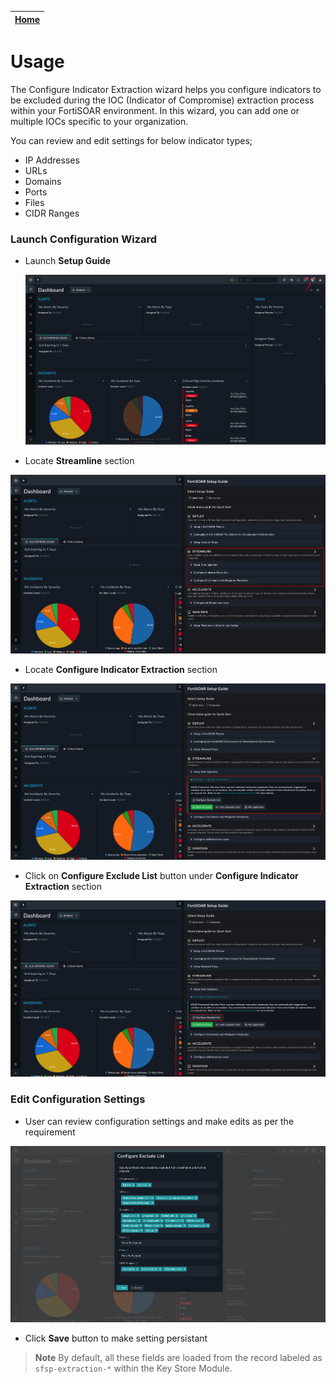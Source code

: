 
| [Home](../README.md) |
|--------------------------------------------|

# Usage

The Configure Indicator Extraction wizard helps you configure indicators to be excluded during the IOC (Indicator of Compromise) extraction process within your FortiSOAR environment. In this wizard, you can add one or multiple IOCs specific to your organization.

You can review and edit settings for below indicator types;
- IP Addresses
- URLs
- Domains
- Ports
- Files
- CIDR Ranges


### Launch Configuration Wizard
- Launch **Setup Guide**
  
  ![setup-guide-launch-point](../docs/res/setup-guide-launch-point.png)
  
- Locate **Streamline** section

![setup-guide-launch-point](../docs/res/setup-guide-streamline-section.png)
  
- Locate **Configure Indicator Extraction** section
  
![setup-guide-launch-point](../docs/res/setup-guide-indicator-extraction-section.png)

- Click on **Configure Exclude List** button under **Configure Indicator Extraction** section

![setup-guide-launch-point](../docs/res/setup-guide-configure-exclude-list.png)


### Edit Configuration Settings
- User can review configuration settings and make edits as per the requirement

![setup-guide-launch-point](../docs/res/indicator-extraction-settings-page.png)

- Click **Save** button to make setting persistant


>**Note** By default, all these fields are loaded from the record labeled as `sfsp-extraction-*` within the Key Store Module.
